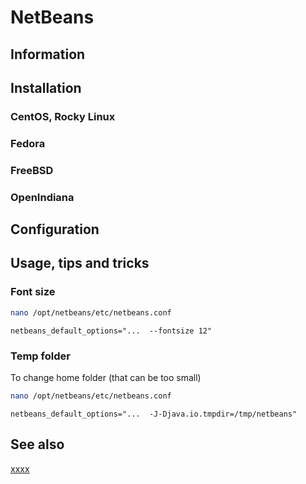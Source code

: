 # NetBeans

## Information

## Installation

### CentOS, Rocky Linux

### Fedora

### FreeBSD

### OpenIndiana

## Configuration

## Usage, tips and tricks

### Font size

```sh
nano /opt/netbeans/etc/netbeans.conf
```

```
netbeans_default_options="...  --fontsize 12"
```

### Temp folder

To change home folder (that can be too small)

```sh
nano /opt/netbeans/etc/netbeans.conf
```

```
netbeans_default_options="...  -J-Djava.io.tmpdir=/tmp/netbeans"
```

## See also

[xxxx](http://yyyyy)
